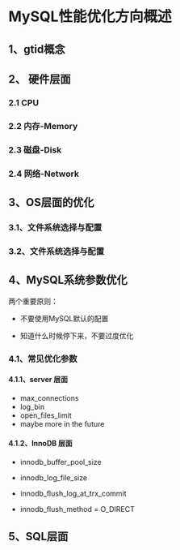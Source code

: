 # MySQL性能优化方向概述

## 1、gtid概念


## 2、 硬件层面
### 2.1 CPU

### 2.2 内存-Memory

### 2.3 磁盘-Disk

### 2.4 网络-Network


## 3、OS层面的优化

### 3.1、文件系统选择与配置


### 3.2、文件系统选择与配置

## 4、MySQL系统参数优化

两个重要原则：

- 不要使用MySQL默认的配置

- 知道什么时候停下来，不要过度优化
### 4.1、常见优化参数

#### 4.1.1、server 层面

- max_connections
- log_bin
- open_files_limit
- maybe more in the future


#### 4.1.2、InnoDB 层面

- innodb_buffer_pool_size

- innodb_log_file_size

- innodb_flush_log_at_trx_commit

- innodb_flush_method = O_DIRECT

## 5、SQL层面


